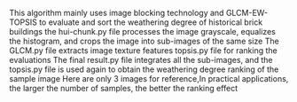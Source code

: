 This algorithm mainly uses image blocking technology and GLCM-EW-TOPSIS to evaluate and sort the weathering degree of historical brick buildings
the hui-chunk.py file processes the image grayscale, equalizes the histogram, and crops the image into sub-images of the same size 
The GLCM.py file extracts image texture features 
topsis.py file for ranking the evaluations 
The final result.py file integrates all the sub-images,  and the topsis.py file is used again to obtain the weathering degree ranking of the sample image
Here are only 3 images for reference,In practical applications, the larger the number of samples, the better the ranking effect
